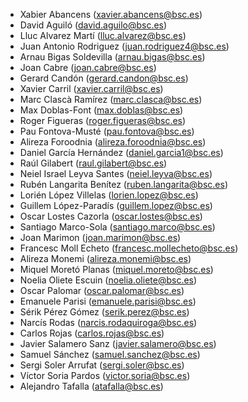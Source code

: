 - Xabier Abancens (xavier.abancens@bsc.es)
- David Aguiló (david.aguilo@bsc.es)
- Lluc Alvarez Martí (lluc.alvarez@bsc.es)
- Juan Antonio Rodriguez (juan.rodriguez4@bsc.es)
- Arnau Bigas Soldevilla (arnau.bigas@bsc.es)
- Joan Cabre (joan.cabre@bsc.es)
- Gerard Candón (gerard.candon@bsc.es)
- Xavier Carril (xavier.carril@bsc.es)
- Marc Clascà Ramírez (marc.clasca@bsc.es)
- Max Doblas-Font (max.doblas@bsc.es)
- Roger Figueras (roger.figueras@bsc.es)
- Pau Fontova-Musté (pau.fontova@bsc.es)
- Alireza Foroodnia (alireza.foroodnia@bsc.es)
- Daniel García Hernández (daniel.garcia1@bsc.es)
- Raúl Gilabert (raul.gilabert@bsc.es)
- Neiel Israel Leyva Santes (neiel.leyva@bsc.es)
- Rubén Langarita Benítez (ruben.langarita@bsc.es)
- Lorién López Villelas (lorien.lopez@bsc.es)
- Guillem López-Paradís (guillem.lopez@bsc.es)
- Oscar Lostes Cazorla (oscar.lostes@bsc.es)
- Santiago Marco-Sola (santiago.marco@bsc.es)
- Joan Marimon (joan.marimon@bsc.es)
- Francesc Moll Echeto (francesc.mollecheto@bsc.es)
- Alireza Monemi (alireza.monemi@bsc.es)
- Miquel Moretó Planas (miquel.moreto@bsc.es)
- Noelia Oliete Escuin (noelia.oliete@bsc.es)
- Oscar Palomar (oscar.palomar@bsc.es)
- Emanuele Parisi (emanuele.parisi@bsc.es)
- Sérik Pérez Gómez (serik.perez@bsc.es)
- Narcís Rodas (narcis.rodaquiroga@bsc.es)
- Carlos Rojas (carlos.rojas@bsc.es)
- Javier Salamero Sanz (javier.salamero@bsc.es)
- Samuel Sánchez (samuel.sanchez@bsc.es)
- Sergi Soler Arrufat (sergi.soler@bsc.es)
- Víctor Soria Pardos (victor.soria@bsc.es)
- Alejandro Tafalla (atafalla@bsc.es)
